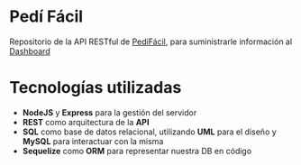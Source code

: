 # Pedí Fácil

Repositorio de la API RESTful de [PedíFácil](https://github.com/gersilva96/grupo_3_PediFacil), para suministrarle información al [Dashboard](https://github.com/gersilva96/grupo-3-pedifacil-dashboard)

# Tecnologías utilizadas

- **NodeJS** y **Express** para la gestión del servidor
- **REST** como arquitectura de la **API**
- **SQL** como base de datos relacional, utilizando **UML** para el diseño y **MySQL** para interactuar con la misma
- **Sequelize** como **ORM** para representar nuestra DB en código
